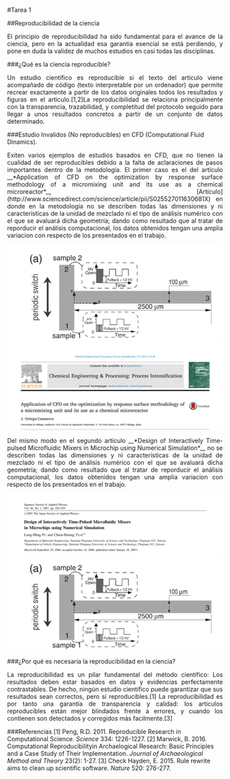 #Tarea 1

##Reproducibilidad de la ciencia

<p style="text-align: justify;">El principio de reproducibilidad ha sido fundamental para el avance de la ciencia, pero en la actualidad esa garantia esencial se está perdiendo, y pone en duda la validez de muchos estudios en casi todas las disciplinas. </p>

###¿Qué es la ciencia reproducible?

<p style="text-align: justify;">Un estudio científico es reproducible si el texto del artículo viene acompañado de código (texto interpretable por un ordenador) que permite recrear exactamente a partir de los datos originales todos los resultados y figuras en el articulo.[1,2]La reproducibilidad se relaciona principalmente con la transparencia, trazabilidad, y completitud del protocolo seguido para llegar a unos resultados concretos a partir de un conjunto de datos determinado. </p>

###Estudio Invalidos (No reproducibles) en CFD (Computational Fluid Dinamics).

<p style="text-align: justify;"> Exiten varios ejemplos de estudios basados en CFD, que no tienen la cualidad de ser reproducibles debido a la falta de aclaraciones de pasos importantes dentro de la metodología. El primer caso es el del artículo __*Application of CFD on the optimization by response surface methodology of a micromixing unit and its use as a chemical microreactor*__ [Artículo](http://www.sciencedirect.com/science/article/pii/S025527011630681X) en donde en la metodología no se describen todas las dimensiones y ni características de la unidad de mezclado ni el tipo de análisis numérico con el que se avaluará dicha geometría; dando como resultado que al tratar de reporducir el análisis computacional, los datos obtenidos tengan una amplia variacion con respecto de los presentados en el trabajo.</p>

![Encabezado del artículo](https://github.com/juan2310/tarea1/blob/master/2_2.png) ![Geometría](https://github.com/juan2310/tarea1/blob/master/1.png)

<p style="text-align: justify;"> Del mismo modo en el segundo artículo __*Design of Interactively Time-pulsed Microfluidic Mixers in Microchip using Numerical Simulation*__  no se describen todas las dimensiones y ni características de la unidad de mezclado ni el tipo de análisis numérico con el que se avaluará dicha geometría; dando como resultado que al tratar de reporducir el análisis computacional, los datos obtenidos tengan una amplia variacion con respecto de los presentados en el trabajo. </p>

![Encabezado del artículo](https://github.com/juan2310/tarea1/blob/master/2_1.png) ![Geometría](https://github.com/juan2310/tarea1/blob/master/2_2.png)

###¿Por qué es necesaria la reproducibilidad en la ciencia?

<p style="text-align: justify;"> La reproducibilidad es un pilar fundamental del método científico: Los resultados deben estar basados en datos y evidencias perfectamente contrastables. De hecho, ningún estudio científico puede garantizar que sus resultados sean correctos, pero sí reproducibles.[1] La reproducibilidad es por tanto una garantía de transparencia y calidad: los articulos reproducibles están mejor blindados frente a errores, y cuando los contienen son detectados y corregidos más facilmente.[3]</p>



###Referencias
[1] Peng, R.D. 2011. Reproducible Research in Computational Science. *Science* 334: 1226-1227.
[2] Marwick, B. 2016. Computational Reproducibilityin Archaelogical Research: Basic Principles and a Case Study of Their Implementation. *Journal of Archaeological Method and Theory* 23(2): 1-27.
[3] Check Hayden, E. 2015. Rule rewrite aims to clean up scientific software. *Nature* 520: 276-277.
